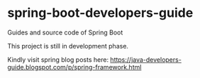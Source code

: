 # spring-boot-developers-guide
Guides and source code of Spring Boot


This project is still in development phase.

Kindly visit spring blog posts here:  https://java-developers-guide.blogspot.com/p/spring-framework.html
